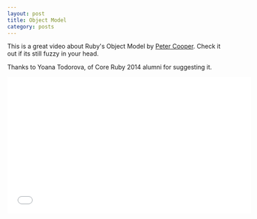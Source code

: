 ```yaml
---
layout: post
title: Object Model
category: posts
---
```


This is a great video about Ruby's Object Model by [Peter Cooper]. Check it out
if its still fuzzy in your head.

Thanks to Yoana Todorova, of Core Ruby 2014 alumni for suggesting it.

<iframe width="560" height="315" src="//www.youtube.com/embed/by5fFOBhtPQ" frameborder="0" allowfullscreen></iframe>

[Peter Cooper]: http://peterc.org/
